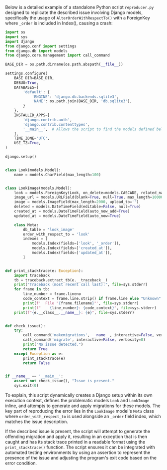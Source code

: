 Below is a detailed example of a standalone Python script `reproducer.py` designed to replicate the described issue involving Django models, specifically the usage of `AlterOrderWithRespectTo()` with a ForeignKey where `_order` is included in Index(), causing a crash:

```python
import os
import sys
import django
from django.conf import settings
from django.db import models
from django.core.management import call_command

BASE_DIR = os.path.dirname(os.path.abspath(__file__))

settings.configure(
    BASE_DIR=BASE_DIR,
    DEBUG=True,
    DATABASES={
        'default': {
            'ENGINE': 'django.db.backends.sqlite3',
            'NAME': os.path.join(BASE_DIR, 'db.sqlite3'),
        }
    },
    INSTALLED_APPS=[
        'django.contrib.auth',
        'django.contrib.contenttypes',
        '__main__',  # Allows the script to find the models defined below.
    ],
    TIME_ZONE='UTC',
    USE_TZ=True,
)

django.setup()


class Look(models.Model):
    name = models.CharField(max_length=100)


class LookImage(models.Model):
    look = models.ForeignKey(Look, on_delete=models.CASCADE, related_name='images', verbose_name='LOOK')
    image_url = models.URLField(blank=True, null=True, max_length=10000)
    image = models.ImageField(max_length=2000, upload_to='')
    deleted = models.DateTimeField(editable=False, null=True)
    created_at = models.DateTimeField(auto_now_add=True)
    updated_at = models.DateTimeField(auto_now=True)

    class Meta:
        db_table = 'look_image'
        order_with_respect_to = 'look'
        indexes = [
            models.Index(fields=['look', '_order']),
            models.Index(fields=['created_at']),
            models.Index(fields=['updated_at']),
        ]


def print_stacktrace(e: Exception):
    import traceback
    tb = traceback.extract_tb(e.__traceback__)
    print("Traceback (most recent call last):", file=sys.stderr)
    for frame in tb:
        line_number = frame.lineno
        code_context = frame.line.strip() if frame.line else "Unknown"
        print(f'  File "{frame.filename}"', file=sys.stderr)
        print(f"    {line_number}: {code_context}", file=sys.stderr)
    print(f"{e.__class__.__name__}: {e}", file=sys.stderr)


def check_issue():
    try:
        call_command('makemigrations', __name__, interactive=False, verbosity=0)
        call_command('migrate', interactive=False, verbosity=0)
        print("No issue detected.")
        return True
    except Exception as e:
        print_stacktrace(e)
        return False


if __name__ == '__main__':
    assert not check_issue(), "Issue is present."
    sys.exit(0)
```

To explain, this script dynamically creates a Django setup within its own execution context, defines the problematic models `Look` and `LookImage` inline, and attempts to generate and apply migrations for these models. The key part of reproducing the error lies in the `LookImage` model's `Meta` class where `order_with_respect_to` is used alongside an `_order` field index, which matches the issue description.

If the described issue is present, the script will attempt to generate the offending migration and apply it, resulting in an exception that is then caught and has its stack trace printed in a readable format using the `print_stacktrace()` function. The script ensures it can be integrated with automated testing environments by using an assertion to represent the presence of the issue and adjusting the program's exit code based on the error condition.